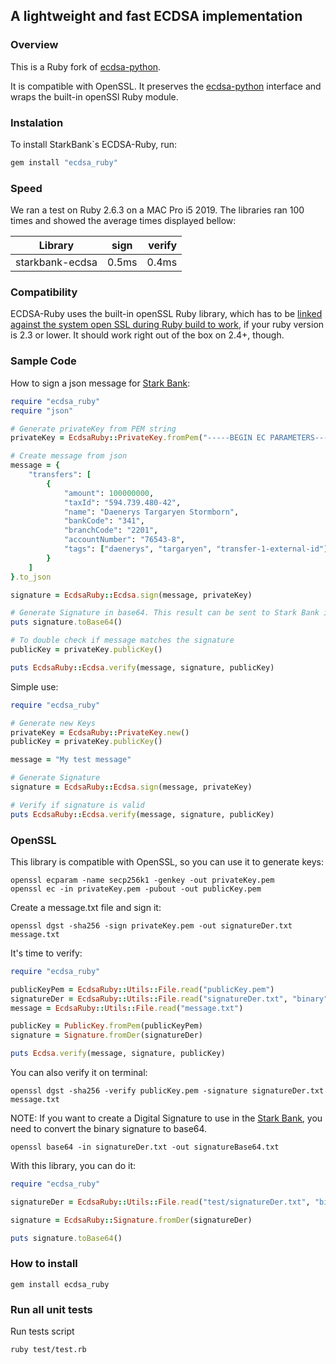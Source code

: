 ## A lightweight and fast ECDSA implementation

### Overview

This is a Ruby fork of [ecdsa-python].

It is compatible with OpenSSL.
It preserves the [ecdsa-python] interface and wraps the built-in openSSl Ruby module.

### Instalation

To install StarkBank`s ECDSA-Ruby, run:

```sh
gem install "ecdsa_ruby"
```

### Speed

We ran a test on Ruby 2.6.3 on a MAC Pro i5 2019. The libraries ran 100 times and showed the average times displayed bellow:

| Library            | sign          | verify  |
| ------------------ |:-------------:| -------:|
| starkbank-ecdsa    |     0.5ms     | 0.4ms  |


### Compatibility

ECDSA-Ruby uses the built-in openSSL Ruby library, which has to be [linked against the system open SSL during Ruby build to work](https://docs.ruby-lang.org/en/2.3.0/OpenSSL.html), if your ruby version is 2.3 or lower. It should work right out of the box on 2.4+, though.


### Sample Code

How to sign a json message for [Stark Bank]:

```ruby
require "ecdsa_ruby"
require "json"

# Generate privateKey from PEM string
privateKey = EcdsaRuby::PrivateKey.fromPem("-----BEGIN EC PARAMETERS-----\nBgUrgQQACg==\n-----END EC PARAMETERS-----\n-----BEGIN EC PRIVATE KEY-----\nMHQCAQEEIODvZuS34wFbt0X53+P5EnSj6tMjfVK01dD1dgDH02RzoAcGBSuBBAAK\noUQDQgAE/nvHu/SQQaos9TUljQsUuKI15Zr5SabPrbwtbfT/408rkVVzq8vAisbB\nRmpeRREXj5aog/Mq8RrdYy75W9q/Ig==\n-----END EC PRIVATE KEY-----\n")

# Create message from json
message = {
    "transfers": [
        {
            "amount": 100000000,
            "taxId": "594.739.480-42",
            "name": "Daenerys Targaryen Stormborn",
            "bankCode": "341",
            "branchCode": "2201",
            "accountNumber": "76543-8",
            "tags": ["daenerys", "targaryen", "transfer-1-external-id"]
        }
    ]
}.to_json

signature = EcdsaRuby::Ecdsa.sign(message, privateKey)

# Generate Signature in base64. This result can be sent to Stark Bank in header as Digital-Signature parameter
puts signature.toBase64()

# To double check if message matches the signature
publicKey = privateKey.publicKey()

puts EcdsaRuby::Ecdsa.verify(message, signature, publicKey)
```

Simple use:

```ruby
require "ecdsa_ruby"

# Generate new Keys
privateKey = EcdsaRuby::PrivateKey.new()
publicKey = privateKey.publicKey()

message = "My test message"

# Generate Signature
signature = EcdsaRuby::Ecdsa.sign(message, privateKey)

# Verify if signature is valid
puts EcdsaRuby::Ecdsa.verify(message, signature, publicKey)
```

### OpenSSL

This library is compatible with OpenSSL, so you can use it to generate keys:

```
openssl ecparam -name secp256k1 -genkey -out privateKey.pem
openssl ec -in privateKey.pem -pubout -out publicKey.pem
```

Create a message.txt file and sign it:

```
openssl dgst -sha256 -sign privateKey.pem -out signatureDer.txt message.txt
```

It's time to verify:

```ruby
require "ecdsa_ruby"

publicKeyPem = EcdsaRuby::Utils::File.read("publicKey.pem")
signatureDer = EcdsaRuby::Utils::File.read("signatureDer.txt", "binary")
message = EcdsaRuby::Utils::File.read("message.txt")

publicKey = PublicKey.fromPem(publicKeyPem)
signature = Signature.fromDer(signatureDer)

puts Ecdsa.verify(message, signature, publicKey)
```

You can also verify it on terminal:

```
openssl dgst -sha256 -verify publicKey.pem -signature signatureDer.txt message.txt
```

NOTE: If you want to create a Digital Signature to use in the [Stark Bank], you need to convert the binary signature to base64.

```
openssl base64 -in signatureDer.txt -out signatureBase64.txt
```

With this library, you can do it:

```ruby
require "ecdsa_ruby"

signatureDer = EcdsaRuby::Utils::File.read("test/signatureDer.txt", "binary")

signature = EcdsaRuby::Signature.fromDer(signatureDer)

puts signature.toBase64()
```

[Stark Bank]: https:#starkbank.com

### How to install

```
gem install ecdsa_ruby
```

### Run all unit tests
Run tests script

```
ruby test/test.rb
```

[ecdsa-python]: https:#github.com/starkbank/ecdsa-python
[Stark Bank]: https://starkbank.com
